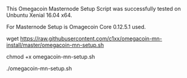 This Omegacoin Masternode Setup Script was successfully tested on Unbuntu Xenial 16.04 x64.

For Masternode Setup is Omagecoin Core 0.12.5.1 used.


wget https://raw.githubusercontent.com/c1xx/omegacoin-mn-install/master/omegacoin-mn-setup.sh

chmod +x omegacoin-mn-setup.sh

./omegacoin-mn-setup.sh
